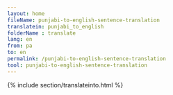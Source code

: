 ```yaml
---
layout: home
fileName: punjabi-to-english-sentence-translation
translatein: punjabi_to_english
folderName : translate
lang: en
from: pa
to: en
permalink: /punjabi-to-english-sentence-translation
tool: punjabi-to-english-sentence-translation
---
```

{% include section/translateinto.html %}
